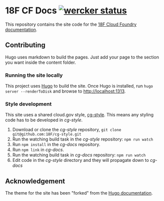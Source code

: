 # 18F CF Docs [![wercker status](https://app.wercker.com/status/b53005d7e69162205a5c9b63f3d65029/s/master "wercker status")](https://app.wercker.com/project/bykey/b53005d7e69162205a5c9b63f3d65029)

This repository contains the site code for the [18F Cloud Foundry documentation](http://docs.cloudfoundry.org/).

## Contributing

Hugo uses markdown to build the pages. Just add your page to the section you want inside the content folder.

### Running the site locally

This project uses [Hugo](https://gohugo.io) to build the site. Once Hugo is installed, run `hugo server --renderToDisk` and browse to [http://localhost:1313](http://localhost:1313).

### Style development

This site uses a shared cloud.gov style, [cg-style](https://github.com/18F/cg-style). This means any styling code has to be developed in *cg-style*.

1. Download or clone the *cg-style* repository, `git clone git@github.com:18F/cg-style.git`
2. Run the watching build task in the *cg-style* repository: `npm run watch`
3. Run `npm install` in the *cg-docs* repository.
4. Run `npm link` in *cg-docs*.
5. Run the watching build task in *cg-docs* repository: `npm run watch`
6. Edit code in the *cg-style* directory and they will propagate down to *cg-docs*

## Acknowledgement

The theme for the site has been "forked" from the [Hugo documentation](https://gohugo.io/overview/introduction/).
